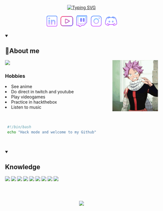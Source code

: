 <!-- Presentation -->
<p align="center">
  <a href="https://git.io/typing-svg">
    <img src="https://readme-typing-svg.demolab.com?font=Nerd+Fonts&pause=1000&color=FF0000&center=true&  vCenter=true&width=435&height=53&lines=Software+development;Ethical+Hacker" alt="Typing SVG" />
  </a>
</p>


<!-- Icons -->
<p align = "center">
  <!-- Linkedin -->
  <a href = 'https://www.linkedin.com/in/david-basantes-40bb97216/'><img alt = "linkedin" title= "Linkedin" src = "https://raw.githubusercontent.com/DAVIDS2405/DAVIDS2405/main/assets/linkedin.png" height = '45px'/></a>
  <!-- Youtube -->
  <a href = 'https://www.youtube.com/@d4vid924'><img alt="youtube" title= "Youtube" src="https://raw.githubusercontent.com/DAVIDS2405/DAVIDS2405/main/assets/youtube.webp" height='45px'/></a>
   <!-- Twitch -->
  <a href='https://www.twitch.tv/david2405s'><img alt="twitch" title= "Twitch" src="https://github.com/DAVIDS2405/DAVIDS2405/blob/main/assets/twitch.png?raw=true" height='45px'/></a>
  <!-- Instagram -->
  <a href='https://www.instagram.com/david2405s/'><img alt="instagram" title = "Instagram" src="https://raw.githubusercontent.com/DAVIDS2405/DAVIDS2405/main/assets/instagram.png" height='45px'/></a>
  <!-- Discord -->
  <a href='https://discord.gg/A8Uh2wsDSv'><img alt="discord" title = "Discord" src="https://raw.githubusercontent.com/DAVIDS2405/DAVIDS2405/main/assets/discord.png" height='45px'/></a>
</p>

<!-- About me -->
<details open> 
  
  <summary><h2>🌠About me</h2></summary>
  <img width="150" alt="GIF" align="right" src="https://raw.githubusercontent.com/DAVIDS2405/DAVIDS2405/main/assets/natsu.gif">
  <p>
    <a href = "https://davids2405.github.io/Portfolio/"> 
      <img src="https://img.shields.io/badge/Porfolio-ff0000?&style=for-the-badge&logoColor=white" />
    </a>
  </p>
  <h3>Hobbies</h3>
  <li>See anime</li>
  <li>Do direct in twitch and youtube</li>
  <li>Play videogames</li>
  <li>Practice in hackthebox</li>
  <li>Listen to music</li>
  
</details>
</br>
</br>

<!--presentation in bash -->
```bash 
 #!/bin/bash
 echo "Hack mode and welcome to my Github"
```
</br>
</br>

<details open> 
  <summary><h2>Knowledge</h2></summary>
  <p aling = "center">
  <!-- HTML -->
  <img src="https://img.shields.io/badge/HTML-e06b12?style=for-the-badge&logo=html5&logoColor=white" />
  <!-- CSS -->
  <img src="https://img.shields.io/badge/CSS-1283e0?&style=for-the-badge&logo=css3&logoColor=white" />
  <!-- Python -->
  <img src="https://img.shields.io/badge/Python-ff0000?&style=for-the-badge&logo=python&logoColor=white" />
  <img src="https://img.shields.io/badge/C++-000000?&style=for-the-badge&logo=cplusplus&logoColor=white" />
  <img src="https://img.shields.io/badge/MYSQL-800080?&style=for-the-badge&logo=mysql&logoColor=white" />
   <img src="https://img.shields.io/badge/Linux-e06b12?&style=for-the-badge&logo=linux&logoColor=white" />
   <img src="https://img.shields.io/badge/Windows-87ceeb?&style=for-the-badge&logo=windows&logoColor=white" />
   <img src="https://img.shields.io/badge/Git-800080?&style=for-the-badge&logo=git&logoColor=white" />
   <img src="https://img.shields.io/badge/GitHub-000000?&style=for-the-badge&logo=github&logoColor=white" />
  </p>

</details>
</br>
</br>
<!--Github stats -->
<p align="center" >  
  <a href="https://github.com/anuraghazra/github-readme-stats">
<img  src="https://github-readme-stats.vercel.app/api?username=DAVIDS2405&&show_icons=true&&count_private=true&&bg_color=000000&&text_color=E02C2C&&icon_color=F1F1F1&&border_color=BC020A&&border_radius=5&&title_color=F1F1F1"/>
  </a>
</p>





